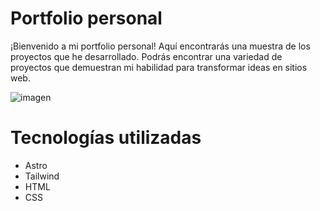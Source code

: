 # Portfolio personal
¡Bienvenido a mi portfolio personal! Aquí encontrarás una muestra de los proyectos que
he desarrollado. Podrás encontrar una variedad de proyectos que demuestran mi habilidad
para transformar ideas en sitios web.

![imagen](https://github.com/user-attachments/assets/bdb4ffe4-3407-445d-a627-88cd66be0a33)


# Tecnologías utilizadas
* Astro
* Tailwind
* HTML
* CSS

